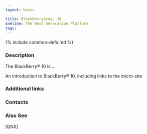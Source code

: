 ```yaml
---
layout: basic

title: BlackBerry&reg; 10
oneline: The Next Generation Platform
tags:
---
```

{% include common-defs.md %}

### Description

The BlackBerry&reg; 10 is....

An introduction to BlackBerry&reg; 10, including links to the micro-site

### Additional links

### Contacts

### Also See
[QNX]
